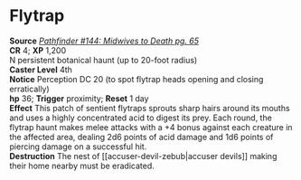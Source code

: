 # Flytrap

**Source** [_Pathfinder #144: Midwives to Death pg. 65_](https://paizo.com/products/btq01zno)  
**CR** 4; **XP** 1,200  
N persistent botanical haunt (up to 20-foot radius)  
**Caster Level** 4th  
**Notice** Perception DC 20 (to spot flytrap heads opening and closing erratically)  
**hp** 36; **Trigger** proximity; **Reset** 1 day  
**Effect** This patch of sentient flytraps sprouts sharp hairs around its mouths and uses a highly concentrated acid to digest its prey. Each round, the flytrap haunt makes melee attacks with a +4 bonus against each creature in the affected area, dealing 2d6 points of acid damage and 1d6 points of piercing damage on a successful hit.  
**Destruction** The nest of [[accuser-devil-zebub|accuser devils]] making their home nearby must be eradicated.
